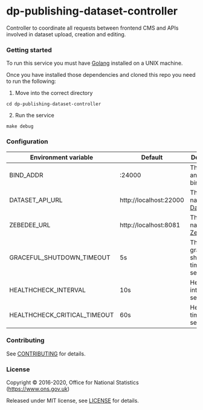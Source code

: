 dp-publishing-dataset-controller
================

Controller to coordinate all requests between frontend CMS and APIs involved in dataset upload, creation and editing. 

### Getting started

To run this service you must have [Golang](https://golang.org/) installed on a UNIX machine.

Once you have installed those dependencies and cloned this repo you need to run the following:

1. Move into the correct directory
```
cd dp-publishing-dataset-controller
```
2. Run the service
```
make debug
```


### Configuration

| Environment variable           | Default                           | Description
| ------------------------------ | --------------------------------- | -----------
| BIND_ADDR                      | :24000                            | The host and port to bind to
| DATASET_API_URL                | http://localhost:22000            | The host name for [Dataset API](https://github.com/ONSdigital/dp-dataset-api)
| ZEBEDEE_URL                    | http://localhost:8081             | The host name for [Zebedee](https://github.com/ONSdigital/zebedee)
| GRACEFUL_SHUTDOWN_TIMEOUT      | 5s                                | The graceful shutdown timeout in seconds
| HEALTHCHECK_INTERVAL           | 10s                               | Healthcheck interval in seconds
| HEALTHCHECK_CRITICAL_TIMEOUT   | 60s                               | Healthcheck timeout in seconds


### Contributing

See [CONTRIBUTING](CONTRIBUTING.md) for details.

### License

Copyright © 2016-2020, Office for National Statistics (https://www.ons.gov.uk)

Released under MIT license, see [LICENSE](LICENSE.md) for details.
